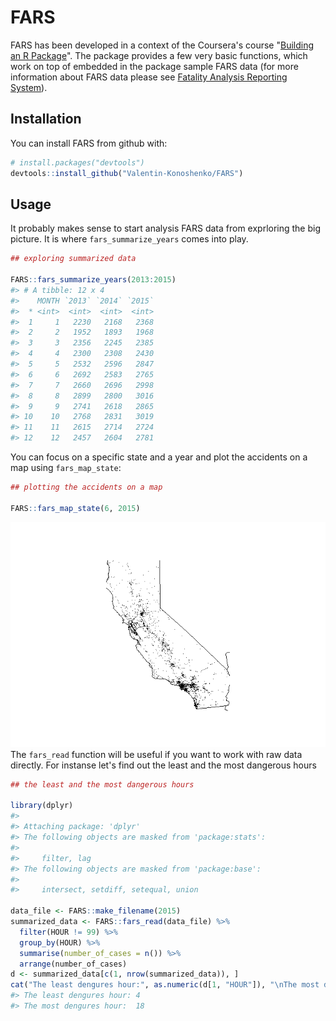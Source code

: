 
<!-- README.md is generated from README.Rmd. Please edit that file -->
FARS
====

FARS has been developed in a context of the Coursera's course "[Building an R Package](https://www.coursera.org/learn/r-packages/home/welcome)". The package provides a few very basic functions, which work on top of embedded in the package sample FARS data (for more information about FARS data please see [Fatality Analysis Reporting System](https://www.nhtsa.gov/research-data/fatality-analysis-reporting-system-fars)).

Installation
------------

You can install FARS from github with:

``` r
# install.packages("devtools")
devtools::install_github("Valentin-Konoshenko/FARS")
```

Usage
-----

It probably makes sense to start analysis FARS data from exprloring the big picture. It is where `fars_summarize_years` comes into play.

``` r
## exploring summarized data

FARS::fars_summarize_years(2013:2015)
#> # A tibble: 12 x 4
#>    MONTH `2013` `2014` `2015`
#>  * <int>  <int>  <int>  <int>
#>  1     1   2230   2168   2368
#>  2     2   1952   1893   1968
#>  3     3   2356   2245   2385
#>  4     4   2300   2308   2430
#>  5     5   2532   2596   2847
#>  6     6   2692   2583   2765
#>  7     7   2660   2696   2998
#>  8     8   2899   2800   3016
#>  9     9   2741   2618   2865
#> 10    10   2768   2831   3019
#> 11    11   2615   2714   2724
#> 12    12   2457   2604   2781
```

You can focus on a specific state and a year and plot the accidents on a map using `fars_map_state`:

``` r
## plotting the accidents on a map

FARS::fars_map_state(6, 2015)
```

![](README-unnamed-chunk-3-1.png) The `fars_read` function will be useful if you want to work with raw data directly. For instanse let's find out the least and the most dangerous hours

``` r
## the least and the most dangerous hours

library(dplyr)
#> 
#> Attaching package: 'dplyr'
#> The following objects are masked from 'package:stats':
#> 
#>     filter, lag
#> The following objects are masked from 'package:base':
#> 
#>     intersect, setdiff, setequal, union

data_file <- FARS::make_filename(2015)
summarized_data <- FARS::fars_read(data_file) %>%
  filter(HOUR != 99) %>%
  group_by(HOUR) %>% 
  summarise(number_of_cases = n()) %>%
  arrange(number_of_cases)
d <- summarized_data[c(1, nrow(summarized_data)), ]
cat("The least dengures hour:", as.numeric(d[1, "HOUR"]), "\nThe most dengures hour: ", as.numeric(d[2, "HOUR"]))
#> The least dengures hour: 4 
#> The most dengures hour:  18
```

